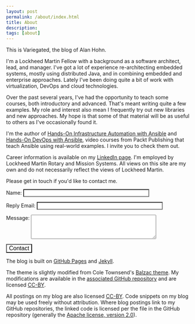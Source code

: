 ```yaml
---
layout: post
permalink: /about/index.html
title: About 
description: 
tags: [about]
---
```


This is Variegated, the blog of Alan Hohn.

I'm a Lockheed Martin Fellow with a background as a software architect,
lead, and manager. I've got a lot of experience re-architecting embedded 
systems, mostly using distributed Java, and in combining embedded and
enterprise approaches. Lately I've been doing quite a bit of work with
virtualization, DevOps and cloud technologies.

Over the past several years, I've had the opportunity to teach some courses,
both introductory and advanced. That's meant writing quite a few examples. My
role and interest also mean I frequently try out new libraries and new
approaches. My hope is that some of that material will be as useful to others
as I've occasionally found it.

I'm the author of [Hands-On Infrastructure Automation with Ansible][ansvid]
and [Hands-On DevOps with Ansible][ansdev], video courses from Packt
Publishing that teach Ansible using real-world examples. I invite you to
check them out.

[ansvid]:https://www.packtpub.com/application-development/hands-infrastructure-automation-ansible-video
[ansdev]:https://www.packtpub.com/virtualization-and-cloud/hands-devops-ansible-video

Career information is available on my [LinkedIn page][li]. I'm
employed by Lockheed Martin Rotary and Mission Systems. All views on this site
are my own and do not necessarily reflect the views of Lockheed Martin.

[li]:http://www.linkedin.com/pub/alan-hohn/27/b35/5a3

Please get in touch if you'd like to contact me.

<form action="http://getsimpleform.com/messages?form_api_token=33f0ff67f59b82a2e1fc69b1e9367e44" method="post">
  <input type='hidden' name='redirect_to' value='{{ site.url }}/thanks' />
  <p>
  Name:
  <input type="text" name="Name" size="40" style="color: #000000; background-color: #ffffff" />
  </p>
  <p>
  Reply Email:
  <input type="text" name="Reply Email" size="40" style="color: #000000; background-color: #ffffff" />
  </p>
  <p>
  Message:
  <textarea name="message" rows="4" cols="40" style="vertical-align:top"></textarea>
  </p>
  <p>
  <input type="submit" value="Contact" style="font-size: medium; background-color: #ffffff"/>
  </p>
</form>

The blog is built on [GitHub Pages][ghp] and [Jekyll][].

The theme is slightly modified from Cole Townsend's [Balzac theme][balzac].
My modifications are available in the [associated GitHub repository][blogrepo]
and are licensed [CC-BY][].

All postings on my blog are also licensed [CC-BY][]. Code snippets on my blog may be used freely
without attribution. Where blog postings link to my GitHub repositories, the linked code is
licensed per the file in the GitHub repository (generally the [Apache license, version 2.0][apache2]).

[ghp]:http://pages.github.com/
[jekyll]:http://jekyllrb.com/
[balzac]:http://jekyll.gtat.me/about/
[blogrepo]:https://github.com/AlanHohn/alanhohn.github.io
[cc-by]:http://creativecommons.org/licenses/by/3.0/
[apache2]:http://www.apache.org/licenses/LICENSE-2.0

